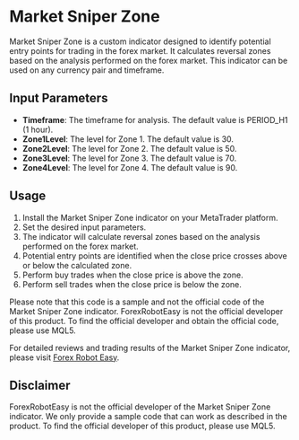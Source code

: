 # Market Sniper Zone

Market Sniper Zone is a custom indicator designed to identify potential entry points for trading in the forex market. It calculates reversal zones based on the analysis performed on the forex market. This indicator can be used on any currency pair and timeframe.

## Input Parameters

- **Timeframe**: The timeframe for analysis. The default value is PERIOD_H1 (1 hour).
- **Zone1Level**: The level for Zone 1. The default value is 30.
- **Zone2Level**: The level for Zone 2. The default value is 50.
- **Zone3Level**: The level for Zone 3. The default value is 70.
- **Zone4Level**: The level for Zone 4. The default value is 90.

## Usage

1. Install the Market Sniper Zone indicator on your MetaTrader platform.
2. Set the desired input parameters.
3. The indicator will calculate reversal zones based on the analysis performed on the forex market.
4. Potential entry points are identified when the close price crosses above or below the calculated zone.
5. Perform buy trades when the close price is above the zone.
6. Perform sell trades when the close price is below the zone.

Please note that this code is a sample and not the official code of the Market Sniper Zone indicator. ForexRobotEasy is not the official developer of this product. To find the official developer and obtain the official code, please use MQL5.

For detailed reviews and trading results of the Market Sniper Zone indicator, please visit [Forex Robot Easy](https://forexroboteasy.com/forex-robot-review/market-sniper-zone-review-non-repaint-forex-software/).

## Disclaimer

ForexRobotEasy is not the official developer of the Market Sniper Zone indicator. We only provide a sample code that can work as described in the product. To find the official developer of this product, please use MQL5.

